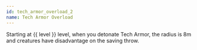 ```yaml
---
id: tech_armor_overload_2
name: Tech Armor Overload
---
```

Starting at {{ level }} level, when you detonate Tech Armor, the radius is 8m and creatures have disadvantage on the saving throw.
